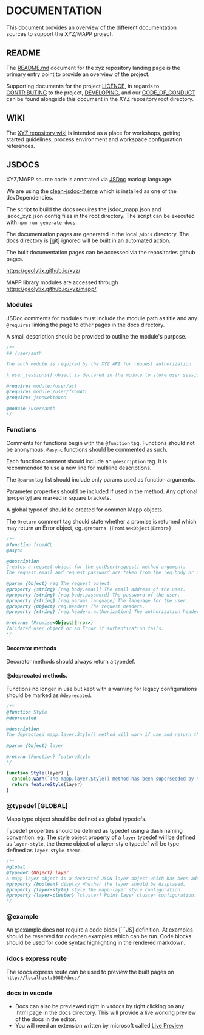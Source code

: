 # DOCUMENTATION

This document provides an overview of the different documentation sources to support the XYZ/MAPP project.

## README

The [README.md](https://github.com/GEOLYTIX/xyz/blob/main/README.md) document for the xyz repository landing page is the primary entry point to provide an overview of the project.

Supporting documents for the project [LICENCE](https://github.com/GEOLYTIX/xyz/blob/main/LICENSE), in regards to [CONTRIBUTING](https://github.com/GEOLYTIX/xyz/blob/main/CONTRIBUTING.md) to the project, [DEVELOPING](https://github.com/GEOLYTIX/xyz/blob/main/DEVELOPING.md), and our [CODE_OF_CONDUCT](https://github.com/GEOLYTIX/xyz/blob/main/CODE_OF_CONDUCT.md) can be found alongside this document in the XYZ repository root directory.

## WIKI

The [XYZ repository wiki](https://github.com/GEOLYTIX/xyz/wiki) is intended as a place for workshops, getting started guidelines, process environment and workspace configuration references.

## JSDOCS

XYZ/MAPP source code is annotated via [JSDoc](https://jsdoc.app/) markup language.

We are using the [clean-jsdoc-theme](https://github.com/ankitskvmdam/clean-jsdoc-theme-example) which is installed as one of the devDependencies.

The script to build the docs requires the jsdoc_mapp.json and jsdoc_xyz.json config files in the root directory. The script can be executed with `npm run generate-docs`.

The documentation pages are generated in the local `/docs` directory. The docs directory is [git] ignored will be built in an automated action.

The built documentation pages can be accessed via the repositories github pages.

https://geolytix.github.io/xyz/

MAPP library modules are accessed through https://geolytix.github.io/xyz/mapp/

### Modules

JSDoc comments for modules must include the module path as title and any `@requires` linking the page to other pages in the docs directory.

A small description should be provided to outline the module's purpose.

```js
/**
## /user/auth

The auth module is required by the XYZ API for request authorization.

A user_sessions{} object is declared in the module to store user sessions.

@requires module:/user/acl
@requires module:/user/fromACL
@requires jsonwebtoken

@module /user/auth
*/
```

### Functions

Comments for functions begin with the `@function` tag. Functions should not be anonymous. `@async` functions should be commented as such.

Each function comment should include an `@description` tag. It is recommended to use a new line for multiline descriptions.

The `@param` tag list should include only params used as function arguments.

Parameter properties should be included if used in the method. Any optional [property] are marked in square brackets.

A global typedef should be created for common Mapp objects.

The `@return` comment tag should state whether a promise is returned which may return an Error object, eg. `@returns {Promise<Object|Error>}`

```js
/**
@function fromACL
@async

@description
Creates a request object for the getUser(request) method argument.
The request.email and request.password are taken from the req.body or authorization header.

@param {Object} req The request object.
@property {string} [req.body.email] The email address of the user.
@property {string} [req.body.password] The password of the user.
@property {string} [req.params.language] The language for the user.
@property {Object} req.headers The request headers.
@property {string} [req.headers.authorization] The authorization header containing the email and password.

@returns {Promise<Object|Error>}
Validated user object or an Error if authentication fails.
*/
```
#### Decorator methods

Decorator methods should always return a typedef.

#### @deprecated methods.

Functions no longer in use but kept with a warning for legacy configurations should be marked as `@deprecated`.

```js
/**
@function Style
@deprecated

@description
The deprectaed mapp.layer.Style() method will warn if use and return the featureStyle() method which supersedes the Style() method.

@param {Object} layer 

@return {Function} featureStyle
*/

function Style(layer) {
  console.warn(`The mapp.layer.Style() method has been superseeded by the mapp.layer.featureStyle() method.`)
  return featureStyle(layer)
}
```

### @typedef [GLOBAL]

Mapp type object should be defined as global typedefs.

Typedef properties should be defined as typedef using a dash naming convention. eg. The style object property of a `layer` typedef will be defined as `layer-style`, the theme object of a layer-style typedef will be type defined as `layer-style-theme`.

```js
/**
@global
@typedef {Object} layer
A mapp-layer object is a decorated JSON layer object which has been added to a mapview.
@property {boolean} display Whether the layer should be displayed.
@property {layer-style} style The mapp-layer style configuration.
@property {layer-cluster} [cluster] Point layer cluster configuration.
*/
```

### @example 

An @example does not require a code block [\`\`\`JS] definition. At examples should be reserved for codepen examples which can be run. Code blocks should be used for code syntax highlighting in the rendered markdown.

### /docs express route

The /docs express route can be used to preview the built pages on `http://localhost:3000/docs/`

### docs in vscode
- Docs can also be previewed right in vsdocs by right clicking on any .html page in the docs directory. This will provide a live working preview of the docs in the editor.
- You will need an extension written by microsoft called [Live Preview](https://marketplace.visualstudio.com/items?itemName=ms-vscode.live-server)